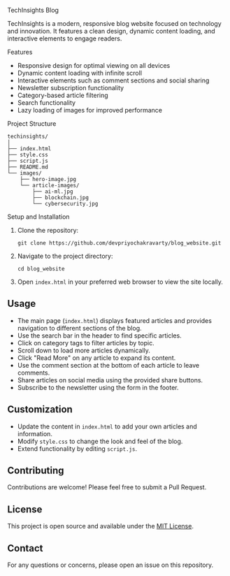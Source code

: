  TechInsights Blog

TechInsights is a modern, responsive blog website focused on technology and innovation. It features a clean design, dynamic content loading, and interactive elements to engage readers.

 Features

- Responsive design for optimal viewing on all devices
- Dynamic content loading with infinite scroll
- Interactive elements such as comment sections and social sharing
- Newsletter subscription functionality
- Category-based article filtering
- Search functionality
- Lazy loading of images for improved performance

 Project Structure

```
techinsights/
│
├── index.html
├── style.css
├── script.js
├── README.md
└── images/
    ├── hero-image.jpg
    └── article-images/
        ├── ai-ml.jpg
        ├── blockchain.jpg
        └── cybersecurity.jpg
```

Setup and Installation

1. Clone the repository:
   ```
   git clone https://github.com/devpriyochakravarty/blog_website.git
   ```

2. Navigate to the project directory:
   ```
   cd blog_website
   ```

3. Open `index.html` in your preferred web browser to view the site locally.

## Usage

- The main page (`index.html`) displays featured articles and provides navigation to different sections of the blog.
- Use the search bar in the header to find specific articles.
- Click on category tags to filter articles by topic.
- Scroll down to load more articles dynamically.
- Click "Read More" on any article to expand its content.
- Use the comment section at the bottom of each article to leave comments.
- Share articles on social media using the provided share buttons.
- Subscribe to the newsletter using the form in the footer.

## Customization

- Update the content in `index.html` to add your own articles and information.
- Modify `style.css` to change the look and feel of the blog.
- Extend functionality by editing `script.js`.

## Contributing

Contributions are welcome! Please feel free to submit a Pull Request.

## License

This project is open source and available under the [MIT License](LICENSE).

## Contact

For any questions or concerns, please open an issue on this repository.
